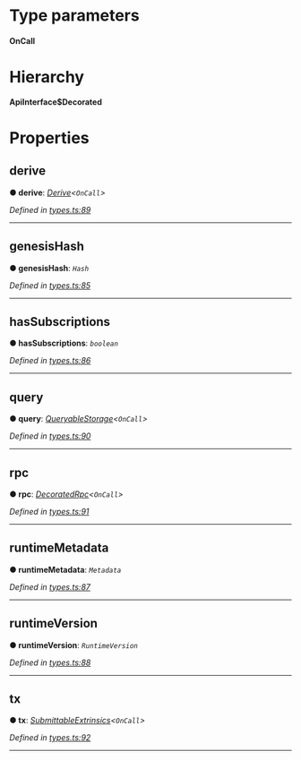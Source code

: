 

# Type parameters
#### OnCall 
# Hierarchy

**ApiInterface$Decorated**

# Properties

<a id="derive"></a>

##  derive

**● derive**: *[Derive](_types_.derive.md)<`OnCall`>*

*Defined in [types.ts:89](https://github.com/polkadot-js/api/blob/a69cff1/packages/api/src/types.ts#L89)*

___
<a id="genesishash"></a>

##  genesisHash

**● genesisHash**: *`Hash`*

*Defined in [types.ts:85](https://github.com/polkadot-js/api/blob/a69cff1/packages/api/src/types.ts#L85)*

___
<a id="hassubscriptions"></a>

##  hasSubscriptions

**● hasSubscriptions**: *`boolean`*

*Defined in [types.ts:86](https://github.com/polkadot-js/api/blob/a69cff1/packages/api/src/types.ts#L86)*

___
<a id="query"></a>

##  query

**● query**: *[QueryableStorage](_types_.queryablestorage.md)<`OnCall`>*

*Defined in [types.ts:90](https://github.com/polkadot-js/api/blob/a69cff1/packages/api/src/types.ts#L90)*

___
<a id="rpc"></a>

##  rpc

**● rpc**: *[DecoratedRpc](_types_.decoratedrpc.md)<`OnCall`>*

*Defined in [types.ts:91](https://github.com/polkadot-js/api/blob/a69cff1/packages/api/src/types.ts#L91)*

___
<a id="runtimemetadata"></a>

##  runtimeMetadata

**● runtimeMetadata**: *`Metadata`*

*Defined in [types.ts:87](https://github.com/polkadot-js/api/blob/a69cff1/packages/api/src/types.ts#L87)*

___
<a id="runtimeversion"></a>

##  runtimeVersion

**● runtimeVersion**: *`RuntimeVersion`*

*Defined in [types.ts:88](https://github.com/polkadot-js/api/blob/a69cff1/packages/api/src/types.ts#L88)*

___
<a id="tx"></a>

##  tx

**● tx**: *[SubmittableExtrinsics](_types_.submittableextrinsics.md)<`OnCall`>*

*Defined in [types.ts:92](https://github.com/polkadot-js/api/blob/a69cff1/packages/api/src/types.ts#L92)*

___

